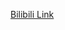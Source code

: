 [Bilibili Link](https://www.bilibili.com/video/BV1p1421k7MC/?vd_source=c801aa3fac0e6e97b0df71f74a8b25bd)